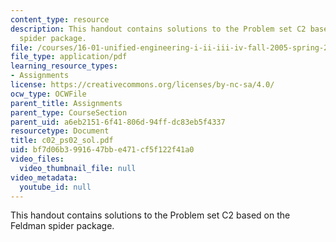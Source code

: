 ```yaml
---
content_type: resource
description: This handout contains solutions to the Problem set C2 based on the Feldman
  spider package.
file: /courses/16-01-unified-engineering-i-ii-iii-iv-fall-2005-spring-2006/bf7d06b3991647bbe471cf5f122f41a0_c02_ps02_sol.pdf
file_type: application/pdf
learning_resource_types:
- Assignments
license: https://creativecommons.org/licenses/by-nc-sa/4.0/
ocw_type: OCWFile
parent_title: Assignments
parent_type: CourseSection
parent_uid: a6eb2151-6f41-806d-94ff-dc83eb5f4337
resourcetype: Document
title: c02_ps02_sol.pdf
uid: bf7d06b3-9916-47bb-e471-cf5f122f41a0
video_files:
  video_thumbnail_file: null
video_metadata:
  youtube_id: null
---
```

This handout contains solutions to the Problem set C2 based on the Feldman spider package.